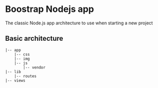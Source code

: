 
# Boostrap Nodejs app

The classic Node.js app architecture to use when starting a new project

## Basic architecture

    |-- app
        |-- css
        |-- img
        |-- js
            |-- vendor
    |-- lib
        |-- routes
    |-- views
